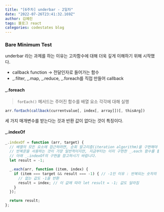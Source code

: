 ```yaml
---
title: "[6주차] underbar - 2일차"
date: "2022-07-26T23:41:32.169Z"
author: 김예린
tags: 블로그 react
categories: codestates blog
---
```


### Bare Minimum Test

underbar 라는 과제를 하는 이유는 고차함수에 대해 더욱 깊게 이해하기 위해 시작했다.

* callback function -> 전달인자로 들어가는 함수
* _.filter, _.map, _.reduce, _.foreach를 직접 만들어 callback

#### _.foreach
> `forEach()` 메서드는 주어진 함수를 배열 요소 각각에 대해 실행

```js
arr.forEach(callback(currentvalue[, index[, array]])[, thisArg])
```

세 가지 매개변수를 받는다는 것과 반환 값이 없다는 것이 특징이다.

#### _.indexOf

```js
_.indexOf = function (arr, target) {
  // 배열의 모든 요소에 접근하려면, 순회 알고리즘(iteration algorithm)을 구현해야 합니다.
  // 반복문을 사용하는 것이 가장 일반적이지만, 지금부터는 이미 구현한 _.each 함수를 활용하여야 합니다.
  // 아래 _.indexOf의 구현을 참고하시기 바랍니다.
  let result = -1; 

  _.each(arr, function (item, index) {
    if (item === target && result === -1) { // -1인 이유 : 반복되는 숫자의 두번 째 인덱스를 가져오지 않기 위해 사용
      // 없는 값도 -1을 반환
      result = index; // 이 값에 따라 let result = -1; 값도 달라짐
    }
  });

  return result;
};
```